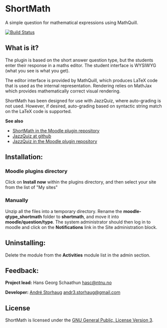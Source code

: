 # ShortMath
A simple question for mathematical expressions using MathQuill.

[![Build Status](https://travis-ci.org/KQMATH/moodle-qtype_shortmath.svg?branch=master)](https://travis-ci.org/KQMATH/moodle-qtype_shortmath)

## What is it?
The plugin is based on the short answer question type, but the students
enter their response in a maths editor. The student interface is WYSIWYG
(what you see is what you get).

The editor interface is provided by MathQuill, which produces LaTeX
code that is used as the internal representation. Rendering relies
on MathJax which provides mathematically correct visual rendering.


ShortMath has been designed for use with JazzQuiz, where auto-grading is 
not used. However, if desired, auto-grading based on syntactic string match on the
LaTeX code is supported.

**See also** 
+ [ShortMath in the Moodle plugin repository](https://moodle.org/plugins/qtype_shortmath)
+ [JazzQuiz at github](https://github.com/KQMATH/moodle-mod_jazzquiz)
+ [JazzQuiz in the Moodle plugin repository](https://moodle.org/plugins/mod_jazzquiz)

## Installation:  
### Moodle plugins directory
Click on **Install now** within the plugins directory, and then select your site from the list of "My sites"

### Manually
Unzip all the files into a temporary directory.
Rename the **moodle-qtype_shortmath** folder to **shortmath**, and move it into **moodle/question/type**.
The system administrator should then log in to moodle and click on the **Notifications** link in the Site administration
block.


## Uninstalling:
Delete the module from the **Activities** module list in the admin section.

## Feedback:
**Project lead:** Hans Georg Schaathun <hasc@ntnu.no>

**Developer:** [André Storhaug](https://github.com/andstor) <andr3.storhaug@gmail.com>

## License
ShortMath is licensed under the [GNU General Public, License Version 3](https://github.com/KQMATH/moodle-qtype_shortmath/LICENSE).

